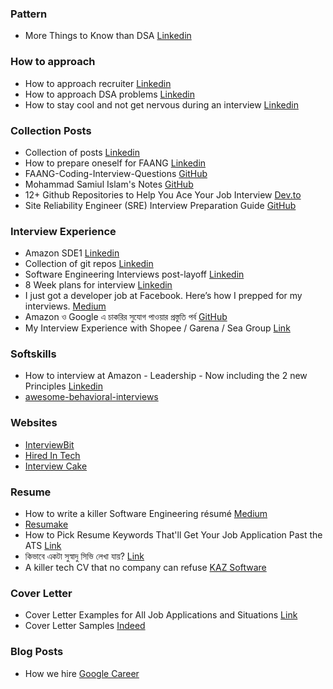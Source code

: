 ### Pattern

- More Things to Know than DSA [Linkedin](https://www.linkedin.com/feed/update/urn:li:activity:7052505764438953984/)

### How to approach

- How to approach recruiter [Linkedin](https://www.linkedin.com/feed/update/urn:li:activity:7040751670154194944/)
- How to approach DSA problems [Linkedin](https://www.linkedin.com/feed/update/urn:li:activity:7040200481750605824/)
- How to stay cool and not get nervous during an interview [Linkedin](https://www.linkedin.com/feed/update/urn:li:activity:7036987402644582400/)

### Collection Posts

- Collection of posts [Linkedin](https://www.linkedin.com/feed/update/urn:li:activity:7034156285809868802/)
- How to prepare oneself for FAANG [Linkedin](https://www.linkedin.com/feed/update/urn:li:activity:6993771921951649792/)
- FAANG-Coding-Interview-Questions [GitHub](https://github.com/ombharatiya/FAANG-Coding-Interview-Questions)
- Mohammad Samiul Islam's Notes [GitHub](https://github.com/forthright48/notes)
- 12+ Github Repositories to Help You Ace Your Job Interview [Dev.to](https://dev.to/olanetsoft/12-github-repositories-to-help-you-ace-your-job-interview-2a08)
- Site Reliability Engineer (SRE) Interview Preparation Guide [GitHub](https://github.com/mxssl/sre-interview-prep-guide)

### Interview Experience 

- Amazon SDE1 [Linkedin](https://www.linkedin.com/feed/update/urn:li:activity:7000353719703777280/)
- Collection of git repos [Linkedin](https://www.linkedin.com/feed/update/urn:li:activity:7027861618067681280/)
- Software Engineering Interviews post-layoff [Linkedin](https://www.linkedin.com/feed/update/urn:li:activity:7023717300163760128/)
- 8 Week plans for interview [Linkedin](https://www.linkedin.com/feed/update/urn:li:activity:7024791644939972608/)
- I just got a developer job at Facebook. Here’s how I prepped for my interviews. [Medium](https://medium.com/@AndyyHope/software-engineering-interviews-744380f4f2af)
- Amazon ও Google এ চাকরির সুযোগ পাওয়ার প্রস্তুতি পর্ব [GitHub](https://github.com/sabir4063/my_preparation)
- My Interview Experience with Shopee / Garena / Sea Group [Link](https://forthright48.com/interview-with-shopee-garena)

### Softskills

- How to interview at Amazon - Leadership - Now including the 2 new Principles [Linkedin](https://www.linkedin.com/pulse/how-interview-amazon-leadership-david-anderson/)
- [awesome-behavioral-interviews](https://github.com/ashishps1/awesome-behavioral-interviews)

### Websites

- [InterviewBit](https://www.interviewbit.com/)
- [Hired In Tech](https://www.hiredintech.com/)
- [Interview Cake](https://www.interviewcake.com/table-of-contents)

### Resume

- How to write a killer Software Engineering résumé [Medium](https://medium.com/free-code-camp/writing-a-killer-software-engineering-resume-b11c91ef699d)
- [Resumake](https://latexresu.me/)
- How to Pick Resume Keywords That'll Get Your Job Application Past the ATS [Link](https://www.themuse.com/advice/a-job-hunters-guide-to-getting-your-resume-past-the-ats-and-into-human-hands)
- কিভাবে একটা সুস্বাদু সিভি লেখা যায়? [Link](https://writing.joynal.dev/how-to-write-a-delicious-cv)
- A killer tech CV that no company can refuse [KAZ Software](https://kaz.com.bd/blog/2020/8/14/cool-resume-which-is-an-example-of-your-skills-cv-recursion)


### Cover Letter

- Cover Letter Examples for All Job Applications and Situations [Link](https://resumegenius.com/cover-letter-examples)
- Cover Letter Samples [Indeed](https://www.indeed.com/career-advice/cover-letter-samples)


### Blog Posts
- How we hire [Google Career](https://www.google.com/about/careers/applications/how-we-hire)